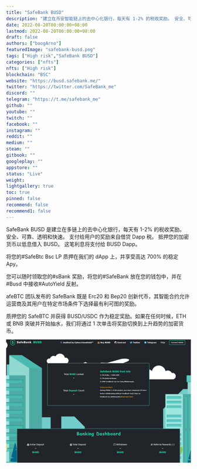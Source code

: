 ```yaml
---
title: "SafeBank BUSD"
description: "建立在币安智能链上的去中心化银行，每天有 1-2% 的税收奖励。 安全、可靠、透明、快捷."
date: 2022-08-20T00:00:00+08:00
lastmod: 2022-08-20T00:00:00+08:00
draft: false
authors: ["boogArno"]
featuredImage: "safebank-busd.png"
tags: ["High risk","SafeBank BUSD"]
categories: ["nfts"]
nfts: ["High risk"]
blockchain: "BSC"
website: "https://busd.safebank.me/"
twitter: "https://twitter.com/SafeBank_me"
discord: ""
telegram: "https://t.me/safebank_me"
github: ""
youtube: ""
twitch: ""
facebook: ""
instagram: ""
reddit: ""
medium: ""
steam: ""
gitbook: ""
googleplay: ""
appstore: ""
status: "Live"
weight: 
lightgallery: true
toc: true
pinned: false
recommend: false
recommend1: false
---
```

SafeBank BUSD 是建立在多链上的去中心化银行，每天有 1-2% 的税收奖励。 安全、可靠、透明和快速。 支付给用户的奖励来自借贷 Dapp 税。 抵押您的加密货币以低息借入 BUSD。 这笔利息将支付给 BUSD Dapp。

将您的#SafeBtc Bsc LP 质押在我们的 dApp 上，并享受高达 700% 的稳定 Apy。

您可以随时领取您的#sBank 奖励，将您的#SafeBank 放在您的钱包中，并在#Busd 中接收#AutoYield 反射。

afeBTC 团队发布的 SafeBank 既是 Erc20 和 Bep20 创新代币，其智能合约允许运营商及其用户在特定市场条件下选择最有利可图的奖励。

质押您的 SafeBTC 并获得 BUSD/USDC 作为稳定奖励。如果在任何时候，ETH 或 BNB 突破并开始抽水，我们将通过 1 次单击将奖励切换到上升趋势的加密货币。

![safebankbusd-dapp-high-risk-bsc-image2_4d65da8d86286a98f9f66efd38468aca](safebankbusd-dapp-high-risk-bsc-image2_4d65da8d86286a98f9f66efd38468aca.png)
